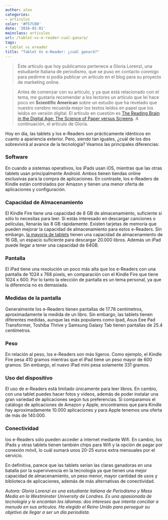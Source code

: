 ```yaml
---
author: alex
categories:
- articulos
color: '#F57C00'
date: '2016-01-01'
mainclass: articulos
url: /tablet-vs-e-reader-cual-ganara/
tags:
- tablet vs ereader
title: "Tablet Vs e-Reader: ¿cuál ganará?"
---
```


> Éste artículo que hoy publicamos pertenece a Gloria Lorenzi, una estudiante Italiana de periodismo, que se puso en contacto conmigo para pedirme si podía publicar un artículo en el blog para su proyecto de marketing online.

> Antes de comenzar con su artículo, y ya que está relacionado con el tema, me gustaría recomendar a los lectores un artículo que leí hace poco en **Scientific American** sobre un estudio que ha revelado que nuestro cerebro recuerda mejor los textos leídos en papel que los leídos en versión digital. El artículo en cuestión es <a title="The Reading Brain in the Digital Age: The Science of Paper versus Screens" href="http://www.scientificamerican.com/article.cfm?id=reading-paper-screens&page=2" target="_blank">The Reading Brain in the Digital Age: The Science of Paper versus Screens</a>. A continuación, el artículo de Gloria.

Hoy en día, las tablets y los e-Readers son prácticamente idénticos en cuanto a apariencia exterior. Pero, siendo tan iguales, ¿cuál de los dos sobrevivirá al avance de la tecnología? Veamos las principales diferencias:
<!--more--><!--ad-->

### Software

En cuando a sistemas operativos, los iPads usan iOS, mientras que las otras tablets usan principalmente Android. Ambos tienen tiendas online exclusivas para la compra de aplicaciones. En contraste, los e-Readers de Kindle están controlados por Amazon y tienen una menor oferta de aplicaciones y configuración.

### Capacidad de Almacenamiento

El Kindle Fire tiene una capacidad de 8 GB de almacenamiento, suficiente si sólo lo necesitas para leer. Si estás interesado en descargar canciones o películas, llenarás las 8 GB rápidamente. Existen tarjetas de memoria que pueden mejorar la capacidad de almacenamiento para estos e-Readers. Sin embargo, <a href="http://shop.lenovo.com/es/es/tablets/" title="Lenovo" target="_blank">la mayoría de tablets</a> tienen una capacidad de almacenamiento de 16 GB, un espacio suficiente para descargar 20.000 libros. Además un iPad puede llegar a tener una capacidad de 64GB.

### Pantalla

El iPad tiene una resolución un poco más alta que los e-Readers con una pantalla de 1024 x 768 pixels, en comparación con el Kindle Fire que tiene 1024 x 600. Por lo tanto la elección de pantalla es un tema personal, ya que la diferencia no es demasiada.

### Medidas de la pantalla

Generalmente los e-Readers tienen pantallas de 17.78 centímetros, aproximadamente la medida de un libro. Sin embargo, las tablets tienen diferentes medidas, aunque las más populares como Ipad, Asus Eee Pad Transformer, Toshiba Thrive y Samsung Galaxy Tab tienen pantallas de 25.4 centímetros.

### Peso

En relación al peso, los e-Readers son más ligeros. Como ejemplo, el Kindle Fire pesa 410 gramos mientras que el iPad tiene un peso mayor de 600 gramos. Sin embargo, el nuevo iPad mini pesa solamente 331 gramos.

### Uso del dispositivo

El uso de e-Readers está limitado únicamente para leer libros. En cambio, con una tablet puedes hacer fotos y videos, además de poder instalar una gran variedad de aplicaciones según tus preferencias. Si comparamos el catálogo de aplicaciones de Amazon y Apple, encontramos que para Kindle hay aproximadamente 10.000 aplicaciones y para Apple tenemos una oferta de más de 140.000.

### Conectividad

los e-Readers sólo pueden acceder a internet mediante Wifi. En cambio, los iPads y otras tablets tienen también chips para Wifi y la opción de pagar por conexión móvil, lo cuál sumará unos 20-25 euros extra mensuales por el servicio.

En definitiva, parece que las tablets serían las claras ganadoras en una batalla por la supervivencia en la tecnología ya que tienen una mejor capacidad de almacenamiento, un peso menor, mayor cantidad de usos y biblioteca de aplicaciones, además de más alternativas de conectividad.

*Autora:
Gloria Lorenzi es una estudiante italiana de Periodismo y Mass Media en la Westminster University de Londres. Es una apasionada de tecnología y le encantan los idiomas: dos intereses que intenta conciliar a menudo en sus artículos. Ha elegido el Reino Unido para perseguir su objetivo de llegar a ser un día periodista.*
